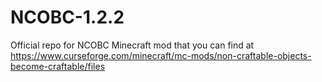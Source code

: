 # NCOBC-1.2.2
 Official repo for NCOBC Minecraft mod that you can find at https://www.curseforge.com/minecraft/mc-mods/non-craftable-objects-become-craftable/files
